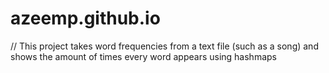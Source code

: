 # azeemp.github.io
// This project takes word frequencies from a text file (such as a song) and shows the amount of times every word appears using hashmaps 

